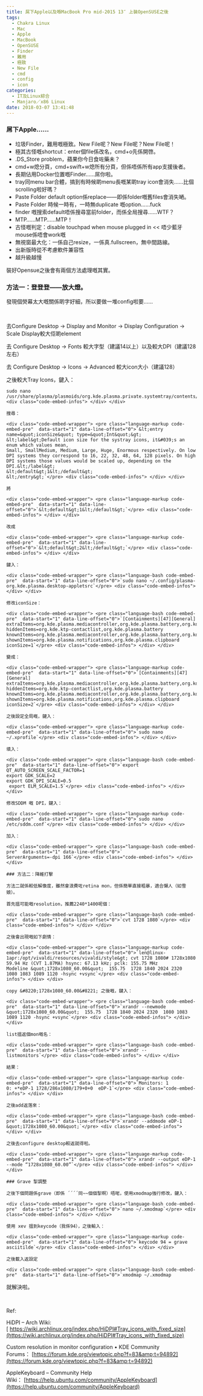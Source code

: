 ```yaml
---
title: 屌下Apple以及喺MacBook Pro mid-2015 13″ 上裝OpenSUSE之後
tags:
  - Chakra Linux
  - Mac
  - Apple
  - MacBook
  - OpenSUSE
  - Finder
  - 難用
  - 極致
  - New File
  - cmd
  - config
  - icon
categories:
  - IT及Linux綜合
  - Manjaro／x86 Linux
date: 2018-03-07 13:41:48
---
```


### 屌下Apple……

*   垃圾Finder，難用嘅極致。New File呢？New File呢？New File呢！
*   極其古怪嘅shortcut：enter個file係改名，cmd+o先係開啓。
*   .DS_Store problem，蘋果你今日食咗藥未？
*   cmd+w熄分頁，cmd+swift+w熄所有分頁，但係唔係所有app支援後者。
*   長期佔用Docker位置嘅Finder……屌你啦。
*   tray同menu bar合體，搞到有時候啲menu長嘅某啲tray icon會消失……比個scrolling啦好嗎？
*   Paste Folder default option係replace——即係folder嘅舊files會消失嗮。
*   Paste Folder 時候一時有，一時無d<span class="RichText CopyrightRichText-richText">uplicate </span>嘅option……fuck
*   finder 嘅搜索default唔係搜尋當前folder，而係全局搜尋……WTF？
*   MTP……MTP……MTP！
*   古怪嘅判定：disable touchpad when mouse plugged in &lt;&lt; 唔少藍牙mouse係唔會work嘅
*   無視窗最大化：一係自己resize，一係真.fullscreen，無中間路線。
*   出新版時從不考慮軟件兼容性
*   越升級越慢

裝好Opensue之後會有兩個方法處理嘅其實。

### **方法一：登登登——放大燈。**

發現個熒幕太大嘅關係啲字好細，所以要做一堆config啦要……

&nbsp;

去Configure Desktop → Display and Monitor → Display Configuration → Scale Display較大佢啲element

去 Configure Desktop → Fonts 較大字型（建議14以上）以及較大DPI（建議128左右）

去 Configure Desktop → Icons → Advanced 較大icon大小（建議128）

之後較大Tray Icons，鍵入：

<div class="code-embed-wrapper">

    sudo nano /usr/share/plasma/plasmoids/org.kde.plasma.private.systemtray/contents/config/main.xml`</pre> <div class="code-embed-infos"> </div> </div>

    搜尋：

    <div class="code-embed-wrapper"> <pre class="language-markup code-embed-pre"  data-start="1" data-line-offset="0">`&lt;entry name=&quot;iconSize&quot; type=&quot;Int&quot;&gt;
    &lt;label&gt;Default icon size for the systray icons, it&#039;s an enum which values mean,
    Small, SmallMedium, Medium, Large, Huge, Enormous respectively. On low
    DPI systems they correspond to 16, 22, 32, 48, 64, 128 pixels. On high
    DPI systems those values would be scaled up, depending on the DPI.&lt;/label&gt;
    &lt;default&gt;1&lt;/default&gt;
    &lt;/entry&gt;`</pre> <div class="code-embed-infos"> </div> </div>

    將

    <div class="code-embed-wrapper"> <pre class="language-markup code-embed-pre"  data-start="1" data-line-offset="0">`&lt;default&gt;1&lt;/default&gt;`</pre> <div class="code-embed-infos"> </div> </div>

    改成

    <div class="code-embed-wrapper"> <pre class="language-markup code-embed-pre"  data-start="1" data-line-offset="0">`&lt;default&gt;2&lt;/default&gt;`</pre> <div class="code-embed-infos"> </div> </div>

    鍵入：

    <div class="code-embed-wrapper"> <pre class="language-bash code-embed-pre"  data-start="1" data-line-offset="0">`sudo nano ~/.config/plasma-org.kde.plasma.desktop-appletsrc`</pre> <div class="code-embed-infos"> </div> </div>

    修改iconSize：

    <div class="code-embed-wrapper"> <pre class="language-bash code-embed-pre"  data-start="1" data-line-offset="0">`[Containments][47][General]
    extraItems=org.kde.plasma.mediacontroller,org.kde.plasma.battery,org.kde.plasma.printmanager,org.kde.plasma.bluetooth,org.kde.plasma.clipboard,org.kde.plasma.notifications,org.kde.plasma.networkmanagement,org.kde.plasma.devicenotifier
    hiddenItems=org.kde.ktp-contactlist,org.kde.plasma.battery
    knownItems=org.kde.plasma.mediacontroller,org.kde.plasma.battery,org.kde.plasma.printmanager,org.kde.plasma.bluetooth,org.kde.plasma.clipboard,org.kde.plasma.notifications,org.kde.plasma.networkmanagement,org.kde.plasma.devicenotifier
    shownItems=org.kde.plasma.notifications,org.kde.plasma.clipboard
    iconSize=1`</pre> <div class="code-embed-infos"> </div> </div>

    變成：

    <div class="code-embed-wrapper"> <pre class="language-markup code-embed-pre"  data-start="1" data-line-offset="0">`[Containments][47][General]
    extraItems=org.kde.plasma.mediacontroller,org.kde.plasma.battery,org.kde.plasma.printmanager,org.kde.plasma.bluetooth,org.kde.plasma.clipboard,org.kde.plasma.notifications,org.kde.plasma.networkmanagement,org.kde.plasma.devicenotifier
    hiddenItems=org.kde.ktp-contactlist,org.kde.plasma.battery
    knownItems=org.kde.plasma.mediacontroller,org.kde.plasma.battery,org.kde.plasma.printmanager,org.kde.plasma.bluetooth,org.kde.plasma.clipboard,org.kde.plasma.notifications,org.kde.plasma.networkmanagement,org.kde.plasma.devicenotifier
    shownItems=org.kde.plasma.notifications,org.kde.plasma.clipboard
    iconSize=2`</pre> <div class="code-embed-infos"> </div> </div>

    之後設定全局嘅，鍵入：

    <div class="code-embed-wrapper"> <pre class="language-markup code-embed-pre"  data-start="1" data-line-offset="0">`sudo nano ~/.xprofile`</pre> <div class="code-embed-infos"> </div> </div>

    填入：

    <div class="code-embed-wrapper"> <pre class="language-bash code-embed-pre"  data-start="1" data-line-offset="0">`export QT_AUTO_SCREEN_SCALE_FACTOR=1
    export GDK_SCALE=2
    export GDK_DPI_SCALE=0.5
     export ELM_SCALE=1.5`</pre> <div class="code-embed-infos"> </div> </div>

    修改SDDM 嘅 DPI，鍵入：

    <div class="code-embed-wrapper"> <pre class="language-markup code-embed-pre"  data-start="1" data-line-offset="0">`sudo nano /etc/sddm.conf`</pre> <div class="code-embed-infos"> </div> </div>

    加入：

    <div class="code-embed-wrapper"> <pre class="language-bash code-embed-pre"  data-start="1" data-line-offset="0">`
    ServerArguments=-dpi 166`</pre> <div class="code-embed-infos"> </div> </div>

    ### 方法二：降維打擊

    方法二就係較低解像度，雖然會浪費咗retina mon，但係簡單直接粗暴，適合懶人（如雪娘）。

    首先搵可能嘅resolution，推薦2240*1400呢個：

    <div class="code-embed-wrapper"> <pre class="language-bash code-embed-pre"  data-start="1" data-line-offset="0">`cvt 1728 1080`</pre> <div class="code-embed-infos"> </div> </div>

    之後會出現嘅如下劇情：

    <div class="code-embed-wrapper"> <pre class="language-markup code-embed-pre"  data-start="1" data-line-offset="0">`len@linux-1apr:/opt/vivaldi/resources/vivaldi/style&gt; cvt 1728 1080# 1728x1080 59.94 Hz (CVT 1.87MA) hsync: 67.13 kHz; pclk: 155.75 MHz
    Modeline &quot;1728x1080_60.00&quot;  155.75  1728 1840 2024 2320  1080 1083 1089 1120 -hsync +vsync`</pre> <div class="code-embed-infos"> </div> </div>

    copy &#8220;1728x1080_60.00&#8221; 之後嘅，鍵入：

    <div class="code-embed-wrapper"> <pre class="language-bash code-embed-pre"  data-start="1" data-line-offset="0">`xrandr --newmode &quot;1728x1080_60.00&quot;  155.75  1728 1840 2024 2320  1080 1083 1089 1120 -hsync +vsync`</pre> <div class="code-embed-infos"> </div> </div>

    list搵返個mon嘅名：

    <div class="code-embed-wrapper"> <pre class="language-bash code-embed-pre"  data-start="1" data-line-offset="0">`xrandr --listmonitors`</pre> <div class="code-embed-infos"> </div> </div>

    結果：

    <div class="code-embed-wrapper"> <pre class="language-markup code-embed-pre"  data-start="1" data-line-offset="0">`Monitors: 1
    0: +*eDP-1 1728/286x1080/179+0+0  eDP-1`</pre> <div class="code-embed-infos"> </div> </div>

    之後add返落來：

    <div class="code-embed-wrapper"> <pre class="language-bash code-embed-pre"  data-start="1" data-line-offset="0">`xrandr --addmode eDP-1 &quot;1728x1080_60.00&quot;`</pre> <div class="code-embed-infos"> </div> </div>

    之後去configure desktop較返就得啦。

    <div class="code-embed-wrapper"> <pre class="language-markup code-embed-pre"  data-start="1" data-line-offset="0">`xrandr --output eDP-1 --mode “1728x1080_60.00”`</pre> <div class="code-embed-infos"> </div> </div>

    ### Grave 掣調整

    之後下個問題係grave（即係 ´´´´同~~個個掣啊）唔啱，使用xmodmap強行修改，鍵入：

    <div class="code-embed-wrapper"> <pre class="language-bash code-embed-pre"  data-start="1" data-line-offset="0">`nano ~/.xmodmap`</pre> <div class="code-embed-infos"> </div> </div>

    使用 xev 搵到keycode（我係94），之後輸入：

    <div class="code-embed-wrapper"> <pre class="language-markup code-embed-pre"  data-start="1" data-line-offset="0">`keycode 94 = grave asciitilde`</pre> <div class="code-embed-infos"> </div> </div>

    之後載入返設定

    <div class="code-embed-wrapper"> <pre class="language-bash code-embed-pre"  data-start="1" data-line-offset="0">`xmodmap ~/.xmodmap
 <div class="code-embed-infos"> </div> </div>

就解決啦。

&nbsp;

Ref:

HiDPI &#8211; Arch Wiki: [ https://wiki.archlinux.org/index.php/HiDPI#Tray_icons_with_fixed_size](https://wiki.archlinux.org/index.php/HiDPI#Tray_icons_with_fixed_size)

Custom resolution in monitor configuration • KDE Community Forums： [https://forum.kde.org/viewtopic.php?f=83&amp;t=94892](https://forum.kde.org/viewtopic.php?f=83&amp;t=94892)

AppleKeyboard &#8211; Community Help Wiki： [https://help.ubuntu.com/community/AppleKeyboard](https://help.ubuntu.com/community/AppleKeyboard)

